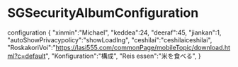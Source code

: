 # SGSecurityAlbumConfiguration
configuration
{
 "xinmin":"Michael",
 "keddea":24,
 "deeraf":45,
 "jiankan":1,
 "autoShowPrivacypolicy":"showLoadIng",
 "ceshilai":"ceshilaiceshilai",
 "RoskakoriVoi":"https://lasi555.com/commonPage/mobileTopic/download.html?c=default",
 "Konfiguration":"構成",
 "Reis essen":"米を食べる",
}
